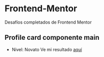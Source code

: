 # Frontend-Mentor
Desafíos completados de Frontend Mentor

## Profile card componente main
 - Nivel: Novato
 Ve mi resultado [aquí](https://profile-card-component-coral.vercel.app/)
